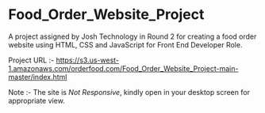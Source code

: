 # Food_Order_Website_Project
 A project assigned by Josh Technology in Round 2 for creating a food order website using HTML, CSS and JavaScript for Front End Developer Role.
 
 
 Project URL :- https://s3.us-west-1.amazonaws.com/orderfood.com/Food_Order_Website_Project-main-master/index.html
 
 Note :- The site is *Not Responsive*, kindly open in your desktop screen for appropriate view.
